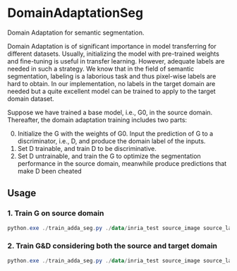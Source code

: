 # DomainAdaptationSeg
Domain Adaptation for semantic segmentation.

Domain Adaptation is of significant importance in model transferring for different datasets. Usually, initializing the model with pre-trained weights and fine-tuning is useful in transfer learning. However, adequate labels are needed in such a strategy. We know that in the field of semantic segmentation, labeling is a laborious task and thus pixel-wise labels are hard to obtain. In our implementation, no labels in the target domain are needed but a quite excellent model can be trained to apply to the target domain dataset.

Suppose we have trained a base model, i.e., G0, in the source domain. Thereafter, the domain adaptation training includes two parts:

0. Initialize the G with the weights of G0. Input the prediction of G to a discriminator, i.e., D, and produce the domain label of the inputs.
1. Set D trainable, and train D to be discriminative.
2. Set D untrainable, and train the G to optimize the segmentation performance in the source domain, meanwhile produce predictions that make D been cheated

## Usage

### 1. Train G on source domain 

```powershell
python.exe ./train_adda_seg.py ./data/inria_test source_image source_label_index target_image adda_deeplab_v3p.h5 --optimizer adam --base_learning_rate 1e-4 --min_learning_rate 1e-7 --image_width 256 --image_height 256 --image_channel 3 --image_suffix .png --label_suffix .png --n_class 2 --batch_size 2 --iterations 50 --weight_decay 1e-4 --initializer he_normal --bn_epsilon 1e-3 --bn_momentum 0.99 --pre_trained_model ./logs/checkpoints/deeplab_v3p_base.h5 --source_fname_file ./data/inria_test/source.txt --target_fname_file ./data/inria_test/target.txt --logs_dir ./logs --augmentations flip_x,flip_y,random_crop --display 1 --snapshot 5
```

### 2. Train G&D considering both the source and target domain

```powershell
python.exe ./train_adda_seg.py ./data/inria_test source_image source_label_index target_image adda_deeplab_v3p.h5 --optimizer adam --base_learning_rate 1e-4 --min_learning_rate 1e-7 --image_width 256 --image_height 256 --image_channel 3 --image_suffix .png --label_suffix .png --n_class 2 --batch_size 2 --iterations 50 --weight_decay 1e-4 --initializer he_normal --bn_epsilon 1e-3 --bn_momentum 0.99 --pre_trained_model ./logs/checkpoints/deeplab_v3p_base.h5 --source_fname_file ./data/inria_test/source.txt --target_fname_file ./data/inria_test/target.txt --logs_dir ./logs --augmentations flip_x,flip_y,random_crop --display 1 --snapshot 5
```

